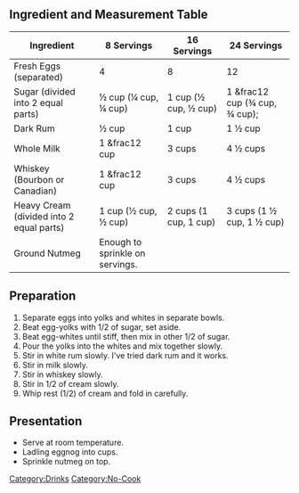 ## Ingredient and Measurement Table

| Ingredient                               | 8 Servings                      | 16 Servings           | 24 Servings                   |
|------------------------------------------|---------------------------------|-----------------------|-------------------------------|
| Fresh Eggs (separated)                   | 4                               | 8                     | 12                            |
| Sugar (divided into 2 equal parts)       | ½ cup (¼ cup, ¼ cup)            | 1 cup (½ cup, ½ cup)  | 1 &frac12 cup (¾ cup, ¾ cup); |
| Dark Rum                                 | ½ cup                           | 1 cup                 | 1 ½ cup                       |
| Whole Milk                               | 1 &frac12 cup                   | 3 cups                | 4 ½ cups                      |
| Whiskey (Bourbon or Canadian)            | 1 &frac12 cup                   | 3 cups                | 4 ½ cups                      |
| Heavy Cream (divided into 2 equal parts) | 1 cup (½ cup, ½ cup)            | 2 cups (1 cup, 1 cup) | 3 cups (1 ½ cup, 1 ½ cup)     |
| Ground Nutmeg                            | Enough to sprinkle on servings. |                       |                               |

## Preparation

1.  Separate eggs into yolks and whites in separate bowls.
2.  Beat egg-yolks with 1/2 of sugar, set aside.
3.  Beat egg-whites until stiff, then mix in other 1/2 of sugar.
4.  Pour the yolks into the whites and mix together slowly.
5.  Stir in white rum slowly. I've tried dark rum and it works.
6.  Stir in milk slowly.
7.  Stir in whiskey slowly.
8.  Stir in 1/2 of cream slowly.
9.  Whip rest (1/2) of cream and fold in carefully.

## Presentation

-   Serve at room temperature.
-   Ladling eggnog into cups.
-   Sprinkle nutmeg on top.

[Category:Drinks](Category:Drinks "wikilink")
[Category:No-Cook](Category:No-Cook "wikilink")